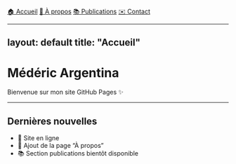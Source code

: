 <nav>
  <a href="/webpage/index.html">🏠 Accueil</a>
  <a href="/webpage/about.html">👤 À propos</a>
  <a href="/webpage/publications.html">📚 Publications</a>
  <a href="/webpage/contact.html">✉️ Contact</a>
</nav>
<link rel="stylesheet" href="/assets/css/style.css">

---
layout: default
title: "Accueil"
---

# Médéric Argentina

Bienvenue sur mon site GitHub Pages ✨  

---

## Dernières nouvelles
- 🚀 Site en ligne
- 📄 Ajout de la page “À propos”
- 📚 Section publications bientôt disponible
